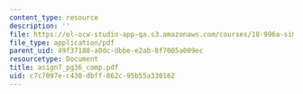 ```yaml
---
content_type: resource
description: ''
file: https://ol-ocw-studio-app-qa.s3.amazonaws.com/courses/18-996a-simplicity-theory-spring-2004/c7c7097ec430dbff862c95b55a330162_asign7_pg36_comp.pdf
file_type: application/pdf
parent_uid: 49f37188-a0dc-dbbe-e2ab-8f7005a009ec
resourcetype: Document
title: asign7_pg36_comp.pdf
uid: c7c7097e-c430-dbff-862c-95b55a330162
---
```

